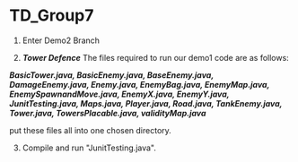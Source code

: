 # TD_Group7
1. Enter Demo2 Branch

2. ***Tower Defence***
The files required to run our demo1 code are as follows:
 
  ***BasicTower.java, BasicEnemy.java, BaseEnemy.java, DamageEnemy.java, Enemy.java, EnemyBag.java, EnemyMap.java, EnemySpawnandMove.java, EnemyX.java, EnemyY.java, JunitTesting.java, Maps.java, Player.java, Road.java, TankEnemy.java, Tower.java, TowersPlacable.java, validityMap.java***
  
  put these files all into one chosen directory.
  
3. Compile and run "JunitTesting.java".

